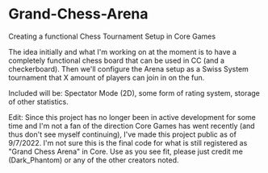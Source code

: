 # Grand-Chess-Arena
Creating a functional Chess Tournament Setup in Core Games

The idea initially and what I'm working on at the moment is to have a completely functional chess board that can be used in CC (and a checkerboard). Then we'll configure the Arena setup as a Swiss System tournament that X amount of players can join in on the fun.

Included will be: Spectator Mode (2D), some form of rating system, storage of other statistics.

Edit: Since this project has no longer been in active development for some time and I'm not a fan of the direction Core Games has went recently (and thus don't see myself continuing), I've made this project public as of 9/7/2022.  I'm not sure this is the final code for what is still registered as "Grand Chess Arena" in Core.  Use as you see fit, please just credit me (Dark_Phantom) or any of the other creators noted.
